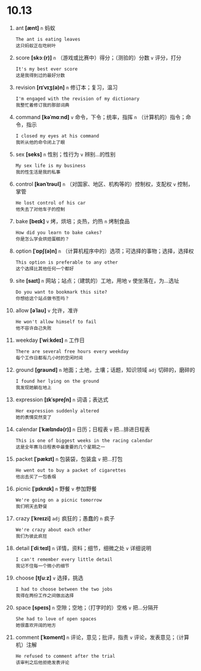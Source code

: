 # 10.13

1. ant **[ænt]** `n` 蚂蚁

   ```
   The ant is eating leaves
   这只蚂蚁正在吃树叶
   ```

2. score **[skɔː(r)]** `n` （游戏或比赛中）得分；（测验的）分数 `v` 评分，打分

   ```
   It's my best ever score
   这是我得到过的最好分数
   ```

3. revision **[rɪˈvɪʒ(ə)n]** `n` 修订本；复习，温习

   ```
   I'm engaged with the revision of my dictionary
   我整忙着修订我的那部词典
   ```

4. command **[kəˈmɑːnd]** `v` 命令，下令；统率，指挥 `n` （计算机的）指令；命令，指示

   ```
   I closed my eyes at his command
   我听从他的命令闭上了眼
   ```

5. sex **[seks]** `n` 性别；性行为 `v` 辨别...的性别

   ```
   My sex life is my business
   我的性生活是我的私事
   ```

6. control **[kənˈtrəʊl]** `n` （对国家、地区、机构等的）控制权，支配权 `v` 控制，掌管

   ```
   He lost control of his car
   他失去了对他车子的控制
   ```

7. bake **[beɪk]** `v` 烤，烘培；炎热，灼热 `n` 烤制食品

   ```
   How did you learn to bake cakes?
   你是怎么学会烘焙蛋糕的？
   ```

8. option **[ˈɒpʃ(ə)n]** `n` （计算机程序中的）选项；可选择的事物；选择，选择权

   ```
   This option is preferable to any other
   这个选择比其他任何一个都好
   ```

9. site **[saɪt]** `n` 网站；站点；（建筑的）工地，用地 `v` 使坐落在，为...选址

   ```
   Do you want to bookmark this site?
   你想给这个站点做书签吗？
   ```

10. allow **[əˈlaʊ]** `v` 允许，准许

    ```
    He won't allow himself to fail
    他不容许自己失败
    ```

11. weekday **[ˈwiːkdeɪ]** `n` 工作日

    ```
    There are several free hours every weekday
    每个工作日都有几小时的空闲时间
    ```

12. ground **[ɡraʊnd]** `n` 地面；土地，土壤；话题，知识领域 `adj` 切碎的，磨碎的

    ```
    I found her lying on the ground
    我发现她躺在地上
    ```

13. expression **[ɪkˈspreʃn]** `n` 词语；表达式

    ```
    Her expression suddenly altered
    她的表情突然变了
    ```

14. calendar **[ˈkælɪndə(r)]** `n` 日历；日程表 `v` 把...排进日程表

    ```
    This is one of biggest weeks in the racing calendar
    这是全年赛马日程表中最重要的几个星期之一
    ```

15. packet **[ˈpækɪt]** `n` 包装袋，包装盒 `v` 把...打包

    ```
    He went out to buy a packet of cigarettes
    他出去买了一包香烟
    ```

16. picnic **[ˈpɪknɪk]** `n` 野餐 `v` 参加野餐

    ```
    We're going on a picnic tomorrow
    我们明天去野餐
    ```

17. crazy **[ˈkreɪzi]** `adj` 疯狂的；愚蠢的 `n` 疯子

    ```
    We're crazy about each other
    我们为彼此疯狂
    ```

18. detail **[ˈdiːteɪl]** `n` 详情，资料；细节，细微之处 `v` 详细说明

    ```
    I can't remember every little detail
    我记不住每一个微小的细节
    ```

19. choose **[tʃuːz]** `v` 选择，挑选

    ```
    I had to choose between the two jobs
    我得在两份工作之间做出选择
    ```

20. space **[speɪs]** `n` 空隙；空地；（打字时的）空格 `v` 把...分隔开

    ```
    She had to love of open spaces
    她很喜欢开阔的地方
    ```

21. comment **[ˈkɒment]** `n` 评论，意见；批评，指责 `v` 评论，发表意见；（计算机）注解
    ```
    He refused to comment after the trial
    该审判之后他拒绝发表评论
    ```
